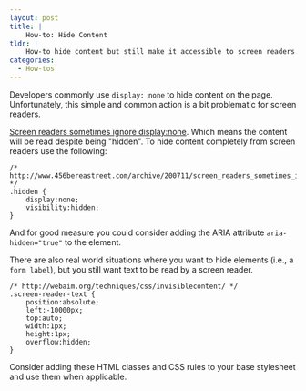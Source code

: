 ```yaml
---
layout: post
title: |
    How-to: Hide Content
tldr: |
    How-to hide content but still make it accessible to screen readers.
categories:
  - How-tos
---
```


Developers commonly use `display: none` to hide content on the page. Unfortunately, this simple and common action is a bit problematic for screen readers.

[Screen readers sometimes ignore display:none](http://www.456bereastreet.com/archive/200711/screen_readers_sometimes_ignore_displaynone/). Which means the content will be read despite being "hidden". To hide content completely from screen readers use the following:

    /* http://www.456bereastreet.com/archive/200711/screen_readers_sometimes_ignore_displaynone/ */
    .hidden {
        display:none;
        visibility:hidden;
    }

And for good measure you could consider adding the ARIA attribute `aria-hidden="true"` to the element.

There are also real world situations where you want to hide elements (i.e., a `form label`), but you still want text to be read by a screen reader.

    /* http://webaim.org/techniques/css/invisiblecontent/ */
    .screen-reader-text {
        position:absolute;
        left:-10000px;
        top:auto;
        width:1px;
        height:1px;
        overflow:hidden;
    }

Consider adding these HTML classes and CSS rules to your base stylesheet and use them when applicable.